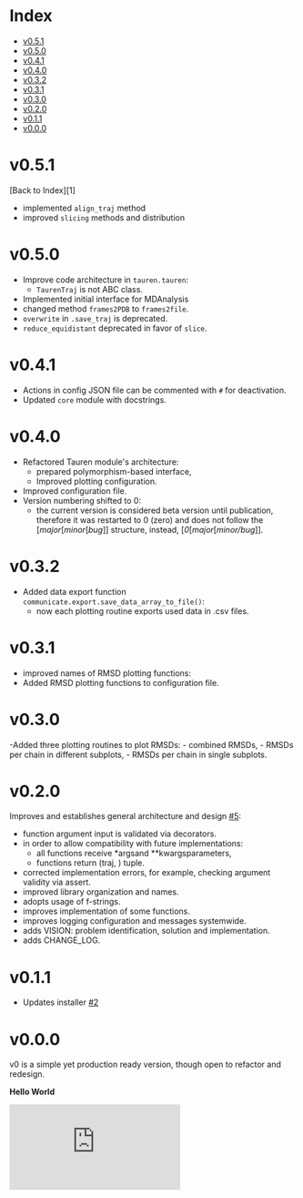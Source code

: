 # Index

- [v0.5.1](https://github.com/joaomcteixeira/Tauren-MD/blob/master/CHANGE_LOG.md#v0.5.1)
- [v0.5.0](https://github.com/joaomcteixeira/Tauren-MD/blob/master/CHANGE_LOG.md#v0.5.0)
- [v0.4.1](https://github.com/joaomcteixeira/Tauren-MD/blob/master/CHANGE_LOG.md#v0.4.1)
- [v0.4.0](https://github.com/joaomcteixeira/Tauren-MD/blob/master/CHANGE_LOG.md#v0.4.0)
- [v0.3.2](https://github.com/joaomcteixeira/Tauren-MD/blob/master/CHANGE_LOG.md#v0.3.2)
- [v0.3.1](https://github.com/joaomcteixeira/Tauren-MD/blob/master/CHANGE_LOG.md#v0.3.1)
- [v0.3.0](https://github.com/joaomcteixeira/Tauren-MD/blob/master/CHANGE_LOG.md#v0.3.0)
- [v0.2.0](https://github.com/joaomcteixeira/Tauren-MD/blob/master/CHANGE_LOG.md#v0.2.0)
- [v0.1.1](https://github.com/joaomcteixeira/Tauren-MD/blob/master/CHANGE_LOG.md#v0.1.1)
- [v0.0.0](https://github.com/joaomcteixeira/Tauren-MD/blob/master/CHANGE_LOG.md#v0.0.0)


# v0.5.1
[Back to Index][1]

- implemented `align_traj` method
- improved `slicing` methods and distribution

# v0.5.0

- Improve code architecture in `tauren.tauren`:
  - `TaurenTraj` is not ABC class.
- Implemented initial interface for MDAnalysis
- changed method `frames2PDB` to `frames2file`.
- `overwrite` in `.save_traj` is deprecated.
- `reduce_equidistant` deprecated in favor of `slice`.

# v0.4.1

- Actions in config JSON file can be commented with `#` for deactivation.
- Updated `core` module with docstrings.

# v0.4.0

- Refactored Tauren module's architecture:
  - prepared polymorphism-based interface,
  - Improved plotting configuration.
- Improved configuration file.
- Version numbering shifted to 0:
  - the current version is considered beta version until publication, therefore it was restarted to 0 (zero) and does not follow the [_major_[_minor_[_bug_]] structure, instead, [_0_[_major_[_minor/bug_]].

# v0.3.2

- Added data export function `communicate.export.save_data_array_to_file()`:
  - now each plotting routine exports used data in .csv files.

# v0.3.1

- improved names of RMSD plotting functions:
- Added RMSD plotting functions to configuration file.


# v0.3.0

-Added three plotting routines to plot RMSDs:
    - combined RMSDs,
    - RMSDs per chain in different subplots,
    - RMSDs per chain in single subplots.

# v0.2.0

Improves and establishes general architecture and design [#5](https://github.com/joaomcteixeira/Tauren-MD/pull/5):

- function argument input is validated via decorators.
- in order to allow compatibility with future implementations:
    - all functions receive *argsand **kwargsparameters,
    - functions return (traj, ) tuple.
- corrected implementation errors, for example, checking argument validity via assert.
- improved library organization and names.
- adopts usage of f-strings.
- improves implementation of some functions.
- improves logging configuration and messages systemwide.
- adds VISION: problem identification, solution and implementation.
- adds CHANGE_LOG.

# v0.1.1

- Updates installer [#2](https://github.com/joaomcteixeira/Tauren-MD/pull/2)

# v0.0.0

v0 is a simple yet production ready version, though open to refactor and redesign.

**Hello World**


![1](https://github.com/joaomcteixeira/Tauren-MD/blob/master/CHANGE_LOG.md#Index)
